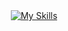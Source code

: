 <div align="center">
  <a href="https://skillicons.dev](https://www.youtube.com/@abekenaibek">
    <img src="https://skillicons.dev/icons?i=kotlin,firebase,cs,arduino,ruby,unreal" alt="My Skills">
  </a>
</div>
